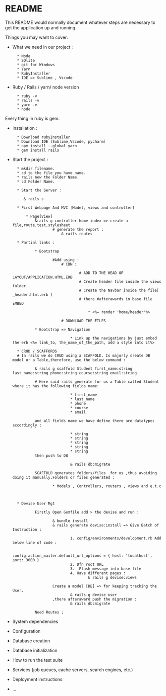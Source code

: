 # README

This README would normally document whatever steps are necessary to get the
application up and running.

Things you may want to cover:

* What we need in our project :
    
        * Node
        * SQlite
        * git for Windows
        * Yarn
        * RubyInstaller
        * IDE => Sublime , Vscode

* Ruby / Rails / yarn/ node version

        * ruby -v
        * rails -v
        * yarn -v
        * node

Every thing in ruby is gem.

* Installation :

        * Download rubyInstaller
        * Download IDE [Sublime,Vscode, pycharm]
        * npm install --global yarn
        * gem install rails

* Start the project :

        * mkdir filename.
        * cd to the file you have name.
        * rails new the Folder Name.
        * cd Folder Name.

        * Start the Server :

           & rails s

        * First Webpage And MVC [Model, views and controller]

            * Page[View]
                &rails g controller home index => create a file,route,test,stylesheet
                        # generate the report :
                            & rails routes
        
        * Partial links :

                * Bootstrap 

                        #Add using :
                            # CDN :

                                    # ADD TO THE HEAD OF LAYOUT/APPLICATION.HTML.ERB
                                    # Create header file inside the views folder.
                                    # Create the Navbar inside the file[ _header.html.erb ]                                    
                                    # there #afterawards in base file EMBED 

                                        * <%= render 'home/header'%>
                                        
                            # DOWNLOAD THE FILES

                * Bootstrap => Navigation

                                * Link up the navigations by just embed the erb <%= link_to, the_name_of_the_path, add a style into it%>
        
        * CRUD / SCAFFORDS
        # In rails we do CRUD using a SCAFFOLD. Is majorly create DB model or a Table,therefore, use the below command :

                & rails g scaffold Student first_name:string last_name:string phone:string course:string email:string

                # Here said rails generate for us a Table called Student where it has the following fields name:

                                * first_name
                                * last_name
                                * phone
                                * course
                                * email

                and all fields name we have define there are datatypes accordingly :
 
                                * string
                                * string
                                * string
                                * string
                                * string
                then push to DB

                                & rails db:migrate    

                SCAFFOLD generates folders/files  for us ,thus avoiding doing it manually.Folders or files generated :

                        * Models , Controllers, routers , views and e.t.c

                
                
        * Devise User Mgt

                Firstly Open Gemfile add > the devise and run :

                        & bundle install
                        & rails generate devise:install => Give Batch of Instruction :

                                1. config/environments/development.rb Add below line of code :

                                        config.action_mailer.default_url_options = { host: 'localhost', port: 3000 }
                                2. Dfn root URL
                                3.  Flash message into base file
                                4. Have different pages :
                                        & rails g devise:views

                        Create a model [DB] => for keeping tracking the User.
                                & rails g devise user
                        ,there afteraward push the migration :
                                & rails db:migrate

                Need Routes ;
                


* System dependencies

* Configuration

* Database creation

* Database initialization

* How to run the test suite

* Services (job queues, cache servers, search engines, etc.)

* Deployment instructions

* ...
